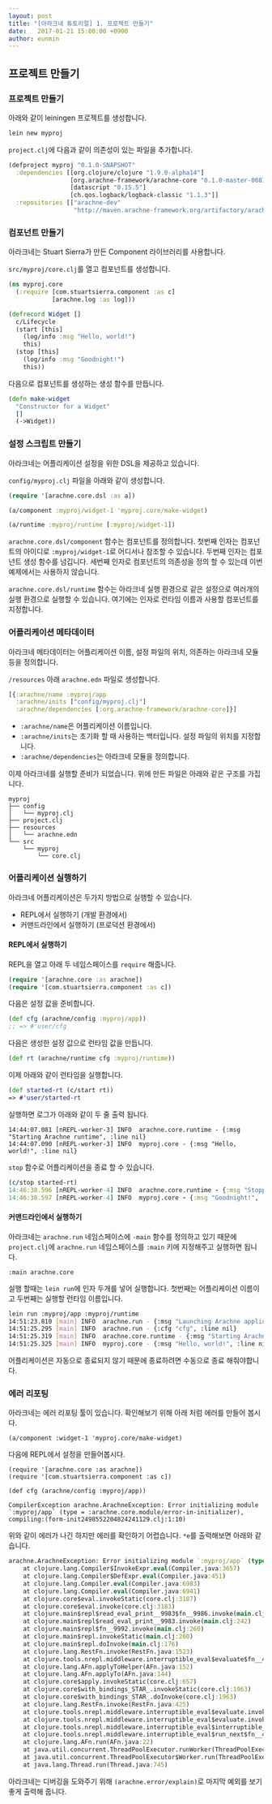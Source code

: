```yaml
---
layout: post
title: "[아라크네 튜토리얼] 1. 프로젝트 만들기"
date:   2017-01-21 15:00:00 +0900
author: eunmin
---
```


## 프로젝트 만들기

### 프로젝트 만들기

아래와 같이 leiningen 프로젝트를 생성합니다.

```bash
lein new myproj
```

`project.clj`에 다음과 같이 의존성이 있는 파일을 추가합니다.

```clojure
(defproject myproj "0.1.0-SNAPSHOT"
  :dependencies [[org.clojure/clojure "1.9.0-alpha14"]
                 [org.arachne-framework/arachne-core "0.1.0-master-0081-0ab2073"]
                 [datascript "0.15.5"]
                 [ch.qos.logback/logback-classic "1.1.3"]]
  :repositories [["arachne-dev"
                  "http://maven.arachne-framework.org/artifactory/arachne-dev"]])
```

### 컴포넌트 만들기

아라크네는 Stuart Sierra가 만든 Component 라이브러리를 사용합니다.

`src/myproj/core.clj`를 열고 컴포넌트를 생성합니다.

```clojure
(ns myproj.core
  (:require [com.stuartsierra.component :as c]
            [arachne.log :as log]))

(defrecord Widget []
  c/Lifecycle
  (start [this]
    (log/info :msg "Hello, world!")
    this)
  (stop [this]
    (log/info :msg "Goodnight!")
    this))
```

다음으로 컴포넌트를 생성하는 생성 함수를 만듭니다.

```clojure
(defn make-widget
  "Constructor for a Widget"
  []
  (->Widget))
```

### 설정 스크립트 만들기

아라크네는 어플리케이션 설정을 위한 DSL을 제공하고 있습니다.

`config/myproj.clj` 파일을 아래와 같이 생성합니다.

```clojure
(require '[arachne.core.dsl :as a])

(a/component :myproj/widget-1 'myproj.core/make-widget)

(a/runtime :myproj/runtime [:myproj/widget-1])
```

`arachne.core.dsl/component` 함수는 컴포넌트를 정의합니다. 첫번째 인자는 컴포넌트의 아이디로 `:myproj/widget-1`로 어디서나 참조할 수 있습니다. 두번째 인자는 컴포넌트 생성 함수를 넘깁니다.
세번째 인자로 컴포넌트의 의존성을 정의 할 수 있는데 이번 예제에서는 사용하지 않습니다.

`arachne.core.dsl/runtime` 함수는 아라크네 실행 환경으로 같은 설정으로 여러개의 실행 환경으로
실행할 수 있습니다. 여기에는 인자로 런타임 이름과 사용할 컴포넌트를 지정합니다.

### 어플리케이션 메타데이터

아라크네 메타데이터는 어플리케이션 이름, 설정 파일의 위치, 의존하는 아라크네 모듈등을 정의합니다.

`/resources` 아래 `arachne.edn` 파일로 생성합니다.

```clojure
[{:arachne/name :myproj/app
  :arachne/inits ["config/myproj.clj"]
  :arachne/dependencies [:org.arachne-framework/arachne-core]}]
```

- `:arachne/name`은 어플리케이션 이름입니다.
- `:arachne/inits`는 초기화 할 때 사용하는 백터입니다. 설정 파일의 위치를 지정합니다.
- `:arachne/dependencies`는 아라크네 모듈을 정의합니다.

이제 아라크네를 실행할 준비가 되었습니다. 위에 만든 파일은 아래와 같은 구조를 가집니다.

```
myproj
├── config
│   └── myproj.clj
├── project.clj
├── resources
│   └── arachne.edn
└── src
    └── myproj
        └── core.clj
```

### 어플리케이션 실행하기

아라크네 어플리케이션은 두가지 방법으로 실행할 수 있습니다.

- REPL에서 실행하기 (개발 환경에서)
- 커맨드라인에서 실행하기 (프로덕션 환경에서)

#### REPL에서 실행하기

REPL을 열고 아래 두 네임스페이스를 `require` 해줍니다.

```clojure
(require '[arachne.core :as arachne])
(require '[com.stuartsierra.component :as c])
```

다음은 설정 값을 준비합니다.

```clojure
(def cfg (arachne/config :myproj/app))
;; => #'user/cfg
```

다음은 생성한 설정 값으로 런타임 값을 만듭니다.

```clojure
(def rt (arachne/runtime cfg :myproj/runtime))
```

이제 아래와 같이 런타임을 실행합니다.

```clojure
(def started-rt (c/start rt))
=> #'user/started-rt
```

실행하면 로그가 아래와 같이 두 줄 출력 됩니다.

```
14:44:07.081 [nREPL-worker-3] INFO  arachne.core.runtime - {:msg "Starting Arachne runtime", :line nil}
14:44:07.090 [nREPL-worker-3] INFO  myproj.core - {:msg "Hello, world!", :line nil}
```

`stop` 함수로 어플리케이션을 종료 할 수 있습니다.

```clojure
(c/stop started-rt)
14:46:38.596 [nREPL-worker-4] INFO  arachne.core.runtime - {:msg "Stopping Arachne runtime", :line nil}
14:46:38.597 [nREPL-worker-4] INFO  myproj.core - {:msg "Goodnight!", :line nil}
```

#### 커맨드라인에서 실행하기

아라크네는 `arachne.run` 네임스페이스에 `-main` 함수를 정의하고 있기 때문에 `project.clj`에
`arachne.run` 네임스페이스를 `:main` 키에 지정해주고 실행하면 됩니다.

```
:main arachne.core
```

실행 할때는 `lein run`에 인자 두개를 넣어 실행합니다. 첫번째는 어플리케이션 이름이고 두번째는 실행할 런타임 이름입니다.

```bash
lein run :myproj/app :myproj/runtime
14:51:23.810 [main] INFO  arachne.run - {:msg "Launching Arachne application", :name ":myproj/app", :runtime ":myproj/runtime", :line nil}
14:51:25.295 [main] INFO  arachne.run - {:cfg "cfg", :line nil}
14:51:25.319 [main] INFO  arachne.core.runtime - {:msg "Starting Arachne runtime", :line nil}
14:51:25.325 [main] INFO  myproj.core - {:msg "Hello, world!", :line nil}
```

어플리케이션은 자동으로 종료되지 않기 때문에 종료하려면 수동으로 종료 해줘야합니다.

### 에러 리포팅

아라크네는 에러 리포팅 툴이 있습니다. 확인해보기 위해 아래 처럼 에러를 만들어 봅시다.

```
(a/component :widget-1 'myproj.core/make-widget)
```

다음에 REPL에서 설정을 만들어봅시다.

```
(require '[arachne.core :as arachne])
(require '[com.stuartsierra.component :as c])

(def cfg (arachne/config :myproj/app))

CompilerException arachne.ArachneException: Error initializing module `:myproj/app` (type = :arachne.core.module/error-in-initializer), compiling:(form-init2498552204824241129.clj:1:10)
```

위와 같이 에러가 나긴 하지만 에러를 확인하기 어렵습니다. `*e`를 출력해보면 아래와 같습니다.

```clojure
arachne.ArachneException: Error initializing module `:myproj/app` (type = :arachne.core.module/error-in-initializer), compiling:(form-init2498552204824241129.clj:1:10)
	at clojure.lang.Compiler$InvokeExpr.eval(Compiler.java:3657)
	at clojure.lang.Compiler$DefExpr.eval(Compiler.java:451)
	at clojure.lang.Compiler.eval(Compiler.java:6983)
	at clojure.lang.Compiler.eval(Compiler.java:6941)
	at clojure.core$eval.invokeStatic(core.clj:3187)
	at clojure.core$eval.invoke(core.clj:3183)
	at clojure.main$repl$read_eval_print__9983$fn__9986.invoke(main.clj:242)
	at clojure.main$repl$read_eval_print__9983.invoke(main.clj:242)
	at clojure.main$repl$fn__9992.invoke(main.clj:260)
	at clojure.main$repl.invokeStatic(main.clj:260)
	at clojure.main$repl.doInvoke(main.clj:176)
	at clojure.lang.RestFn.invoke(RestFn.java:1523)
	at clojure.tools.nrepl.middleware.interruptible_eval$evaluate$fn__4650.invoke(interruptible_eval.clj:87)
	at clojure.lang.AFn.applyToHelper(AFn.java:152)
	at clojure.lang.AFn.applyTo(AFn.java:144)
	at clojure.core$apply.invokeStatic(core.clj:657)
	at clojure.core$with_bindings_STAR_.invokeStatic(core.clj:1963)
	at clojure.core$with_bindings_STAR_.doInvoke(core.clj:1963)
	at clojure.lang.RestFn.invoke(RestFn.java:425)
	at clojure.tools.nrepl.middleware.interruptible_eval$evaluate.invokeStatic(interruptible_eval.clj:85)
	at clojure.tools.nrepl.middleware.interruptible_eval$evaluate.invoke(interruptible_eval.clj:55)
	at clojure.tools.nrepl.middleware.interruptible_eval$interruptible_eval$fn__4695$fn__4698.invoke(interruptible_eval.clj:222)
	at clojure.tools.nrepl.middleware.interruptible_eval$run_next$fn__4690.invoke(interruptible_eval.clj:190)
	at clojure.lang.AFn.run(AFn.java:22)
	at java.util.concurrent.ThreadPoolExecutor.runWorker(ThreadPoolExecutor.java:1142)
	at java.util.concurrent.ThreadPoolExecutor$Worker.run(ThreadPoolExecutor.java:617)
	at java.lang.Thread.run(Thread.java:745)
```

아라크네는 디버깅을 도와주기 위해 `(arachne.error/explain)`로 마지막 예외를 보기 좋게 출력해 줍니다.
